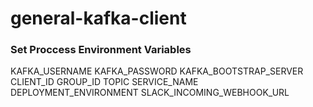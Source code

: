 # general-kafka-client



### Set Proccess Environment Variables

KAFKA_USERNAME
KAFKA_PASSWORD
KAFKA_BOOTSTRAP_SERVER
CLIENT_ID
GROUP_ID
TOPIC
SERVICE_NAME
DEPLOYMENT_ENVIRONMENT
SLACK_INCOMING_WEBHOOK_URL
